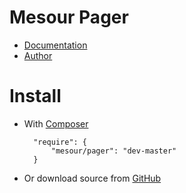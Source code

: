 # Mesour Pager

- [Documentation](http://components.mesour.com/component/pager)
- [Author](http://mesour.com)

# Install

- With [Composer](https://getcomposer.org)

        "require": {
            "mesour/pager": "dev-master"
        }

- Or download source from [GitHub](https://github.com/mesour/Pager/releases)